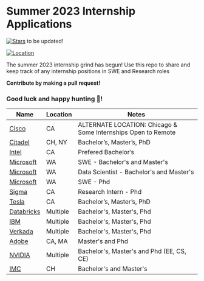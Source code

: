 # Summer 2023 Internship Applications


[![Stars](https://img.shields.io/github/stars/hb0313/Summer2023-Intern?style=social)](https://github.com/hb0313/Summer2023-Intern/stargazers) to be updated!


[![Location](https://img.shields.io/badge/location-US-success)](https://www.google.com/maps/place/United+States/data=!4m2!3m1!1s0x54eab584e432360b:0x1c3bb99243deb742?sa=X&ved=2ahUKEwipmabUlu36AhW-F1kFHUqgDCIQ8gF6BAgJEAE)


The summer 2023 internship grind has begun! Use this repo to share and keep track of any internship positions in SWE and Research roles


**Contribute by making a pull request!**  


### Good luck and happy hunting :tada:!

| Name  |  Location |  Notes |
|---|---|-------------|
|[Cisco](https://jobs.cisco.com/jobs/ProjectDetail/Full-Stack-Software-Engineer-Intern-Summer-2023-Meraki/1368018) | CA | ALTERNATE LOCATION: Chicago & Some Internships Open to Remote |
|[Citadel](https://www.citadelsecurities.com/careers/details/software-engineer-intern-us/) | CH, NY | Bachelor’s, Master’s, PhD |
|[Intel](https://jobs.intel.com/job/santa-clara/microsoft-partnerships-engineer-intern/41147/37905519360) | CA | Prefered Bachelor’s |
|[Microsoft](https://careers.microsoft.com/students/us/en/job/1388845/Software-Engineering-Intern-Opportunities-for-University-Students-United-States) | WA | SWE - Bachelor's and Master's |
|[Microsoft](https://careers.microsoft.com/students/us/en/job/1371270/Data-Applied-Sciences-Intern-Opportunities-for-University-Students) | WA | Data Scientist - Bachelor's and Master's |
|[Microsoft](https://careers.microsoft.com/students/us/en/job/1370686/Software-Engineering-PhD-Intern-Opportunities) | WA | SWE - Phd |
|[Sigma](https://boards.greenhouse.io/sigmacomputing/jobs/4353710003) | CA | Research Intern - Phd |
|[Tesla](https://www.tesla.com/careers/search/job/software-engineering-internship-summer-2023-153316) | CA | Bachelor’s, Master’s, PhD |
|[Databricks](https://www.databricks.com/company/careers/open-positions?department=universityrecruiting&location=all) | Multiple | Bachelor's, Master's, Phd |
|[IBM](https://www.ibm.com/employment/#jobs?%23jobs=&job-search=Internship%2520summer) | Multiple | Bachelor's, Master's, Phd |
|[Verkada](https://jobs.lever.co/verkada?department=Engineering&commitment=Intern) | Multiple | Bachelor's, Master's, Phd |
|[Adobe](https://careers.adobe.com/us/en/job/ADOBUSR131664EXTERNALENUS/2023-Intern-Software-Engineer-Machine-Learning) | CA, MA | Master's and Phd |
|[NVIDIA](https://nvidia.wd5.myworkdayjobs.com/en-US/UniversityJobs/job/US-CA-Santa-Clara/CPU-Verification-Engineer---New-College-Grad_JR1962993-1) | Multiple | Bachelor's, Master's and Phd (EE, CS, CE) |
|[IMC](https://careers.imc.com/us/en/job/REQ-01961/Software-Engineer-Intern-Summer-2023) | CH | Bachelor's and Master's |





